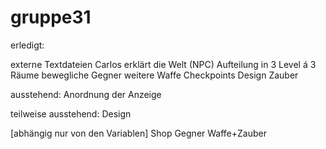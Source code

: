 gruppe31
========

erledigt:

externe Textdateien
Carlos erklärt die Welt (NPC) 
Aufteilung in 3 Level á 3 Räume
bewegliche Gegner
weitere Waffe
Checkpoints
Design
Zauber

ausstehend:
Anordnung der Anzeige

teilweise ausstehend:
Design

[abhängig nur von den Variablen]
Shop
Gegner Waffe+Zauber





